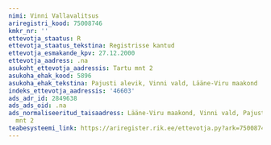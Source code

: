 ```yaml
---
nimi: Vinni Vallavalitsus
ariregistri_kood: 75008746
kmkr_nr: ''
ettevotja_staatus: R
ettevotja_staatus_tekstina: Registrisse kantud
ettevotja_esmakande_kpv: 27.12.2000
ettevotja_aadress: .na
asukoht_ettevotja_aadressis: Tartu mnt 2
asukoha_ehak_kood: 5896
asukoha_ehak_tekstina: Pajusti alevik, Vinni vald, Lääne-Viru maakond
indeks_ettevotja_aadressis: '46603'
ads_adr_id: 2849638
ads_ads_oid: .na
ads_normaliseeritud_taisaadress: Lääne-Viru maakond, Vinni vald, Pajusti alevik, Tartu
  mnt 2
teabesysteemi_link: https://ariregister.rik.ee/ettevotja.py?ark=75008746&ref=rekvisiidid
---
```

